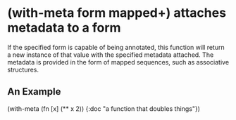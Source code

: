# (with-meta form mapped+) attaches metadata to a form
If the specified form is capable of being annotated, this function will return a new instance of that value with the specified metadata attached. The metadata is provided in the form of mapped sequences, such as associative structures.

## An Example

  (with-meta
    (fn [x] (** x 2))
    {:doc  "a function that doubles things"})
